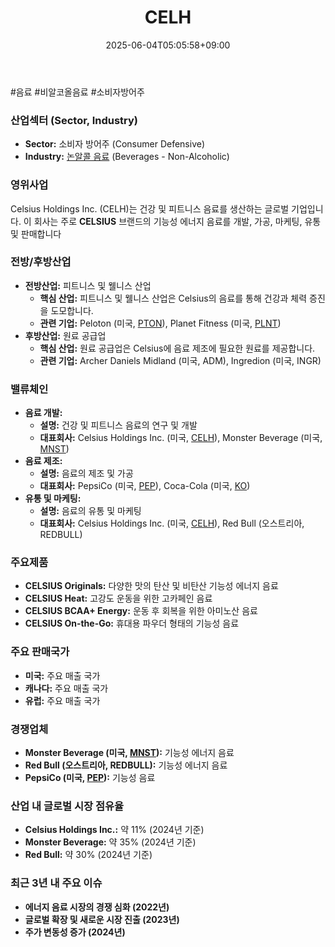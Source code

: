 ﻿---
title: "CELH"
date: 2025-06-04T05:05:58+09:00
lastmod: 2025-06-04T05:05:58+09:00
type: docs
sidebar:
  open: true
weight: 189
---
<div style="display:none">
  <meta property="article:published_time" content="2025-06-03T20:05:58Z" />
  <meta property="article:modified_time" content="2025-06-03T20:05:58Z" />
</div>
#음료 #비알코올음료 #소비자방어주

### 산업섹터 (Sector, Industry)

- **Sector:** 소비자 방어주 (Consumer Defensive)
- **Industry:** [논알콜 음료](/industry-study/논알콜-음료/) (Beverages - Non-Alcoholic)

### 영위사업

Celsius Holdings Inc. (CELH)는 건강 및 피트니스 음료를 생산하는 글로벌 기업입니다. 이 회사는 주로 **CELSIUS** 브랜드의 기능성 에너지 음료를 개발, 가공, 마케팅, 유통 및 판매합니다

### 전방/후방산업

- **전방산업:** 피트니스 및 웰니스 산업
    - **핵심 산업:** 피트니스 및 웰니스 산업은 Celsius의 음료를 통해 건강과 체력 증진을 도모합니다.
    - **관련 기업:** Peloton (미국, [PTON](/company-analysis/pton/)), Planet Fitness (미국, [PLNT](/company-analysis/plnt/))
- **후방산업:** 원료 공급업
    - **핵심 산업:** 원료 공급업은 Celsius에 음료 제조에 필요한 원료를 제공합니다.
    - **관련 기업:** Archer Daniels Midland (미국, ADM), Ingredion (미국, INGR)

### 밸류체인

- **음료 개발:**
    - **설명:** 건강 및 피트니스 음료의 연구 및 개발
    - **대표회사:** Celsius Holdings Inc. (미국, [CELH](/company-analysis/celh/)), Monster Beverage (미국, [MNST](/company-analysis/mnst/))
- **음료 제조:**
    - **설명:** 음료의 제조 및 가공
    - **대표회사:** PepsiCo (미국, [PEP](/company-analysis/pep/)), Coca-Cola (미국, [KO](/company-analysis/ko/))
- **유통 및 마케팅:**
    - **설명:** 음료의 유통 및 마케팅
    - **대표회사:** Celsius Holdings Inc. (미국, [CELH](/company-analysis/celh/)), Red Bull (오스트리아, REDBULL)

### 주요제품

- **CELSIUS Originals:** 다양한 맛의 탄산 및 비탄산 기능성 에너지 음료
- **CELSIUS Heat:** 고강도 운동을 위한 고카페인 음료
- **CELSIUS BCAA+ Energy:** 운동 후 회복을 위한 아미노산 음료
- **CELSIUS On-the-Go:** 휴대용 파우더 형태의 기능성 음료

### 주요 판매국가

- **미국:** 주요 매출 국가
- **캐나다:** 주요 매출 국가
- **유럽:** 주요 매출 국가

### 경쟁업체

- **Monster Beverage (미국, [MNST](/company-analysis/mnst/)):** 기능성 에너지 음료
- **Red Bull (오스트리아, REDBULL):** 기능성 에너지 음료
- **PepsiCo (미국, [PEP](/company-analysis/pep/)):** 기능성 음료

### 산업 내 글로벌 시장 점유율

- **Celsius Holdings Inc.:** 약 11% (2024년 기준)
- **Monster Beverage:** 약 35% (2024년 기준)
- **Red Bull:** 약 30% (2024년 기준)

### 최근 3년 내 주요 이슈

- **에너지 음료 시장의 경쟁 심화 (2022년)**
- **글로벌 확장 및 새로운 시장 진출 (2023년)**
- **주가 변동성 증가 (2024년)**
